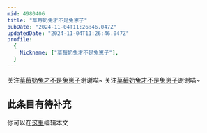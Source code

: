 ```yaml
---
mid: 4980406
title: "草莓奶兔才不是兔崽子"
pubDate: "2024-11-04T11:26:46.047Z"
updatedDate: "2024-11-04T11:26:46.047Z"
profile:
  {
    Nickname: ["草莓奶兔才不是兔崽子"],
  }
---
```


关注[草莓奶兔才不是兔崽子](https://space.bilibili.com/4980406)谢谢喵~ 关注[草莓奶兔才不是兔崽子](https://space.bilibili.com/4980406)谢谢喵~

## 此条目有待补充
你可以在[这里](https://github.com/Yuhanawa/VTuber.ICU-Content/edit/master/v/草莓奶兔才不是兔崽子/index.md)编辑本文
